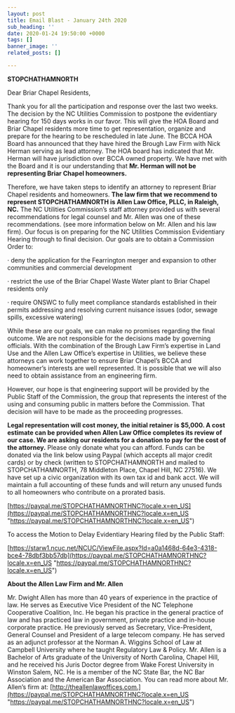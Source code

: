 ```yaml
---
layout: post
title: Email Blast - January 24th 2020
sub_heading: ''
date: 2020-01-24 19:50:00 +0000
tags: []
banner_image: ''
related_posts: []

---
```

**STOPCHATHAMNORTH**

Dear Briar Chapel Residents,

Thank you for all the participation and response over the last two weeks. The decision by the NC Utilities Commission to postpone the evidentiary hearing for 150 days works in our favor. This will give the HOA Board and Briar Chapel residents more time to get representation, organize and prepare for the hearing to be rescheduled in late June. The BCCA HOA Board has announced that they have hired the Brough Law Firm with Nick Herman serving as lead attorney. The HOA board has indicated that Mr. Herman will have jurisdiction over BCCA owned property. We have met with the Board and it is our understanding that **Mr. Herman will not be representing Briar Chapel homeowners.**

Therefore, we have taken steps to identify an attorney to represent Briar Chapel residents and homeowners. **The law firm that we recommend to represent STOPCHATHAMNORTH is Allen Law Office, PLLC, in Raleigh, NC.** The NC Utilities Commission’s staff attorney provided us with several recommendations for legal counsel and Mr. Allen was one of these recommendations. (see more information below on Mr. Allen and his law firm). Our focus is on preparing for the NC Utilities Commission Evidentiary Hearing through to final decision. Our goals are to obtain a Commission Order to:

· deny the application for the Fearrington merger and expansion to other communities and commercial development

· restrict the use of the Briar Chapel Waste Water plant to Briar Chapel residents only

· require ONSWC to fully meet compliance standards established in their permits addressing and resolving current nuisance issues (odor, sewage spills, excessive watering)

While these are our goals, we can make no promises regarding the final outcome. We are not responsible for the decisions made by governing officials. With the combination of the Brough Law Firm’s expertise in Land Use and the Allen Law Office’s expertise in Utilities, we believe these attorneys can work together to ensure Briar Chapel’s BCCA and homeowner’s interests are well represented. It is possible that we will also need to obtain assistance from an engineering firm.

However, our hope is that engineering support will be provided by the Public Staff of the Commission, the group that represents the interest of the using and consuming public in matters before the Commission. That decision will have to be made as the proceeding progresses.

**Legal representation will cost money, the initial retainer is $5,000. A cost estimate can be provided when Allen Law Office completes its review of our case. We are asking our residents for a donation to pay for the cost of the attorney.** Please only donate what you can afford. Funds can be donated via the link below using Paypal (which accepts all major credit cards) or by check (written to STOPCHATHAMNORTH and mailed to STOPCHATHAMNORTH, 78 Middleton Place, Chapel Hill, NC 27516). We have set up a civic organization with its own tax id and bank acct. We will maintain a full accounting of these funds and will return any unused funds to all homeowners who contribute on a prorated basis.

[https://paypal.me/STOPCHATHAMNORTHNC?locale.x=en_US](https://paypal.me/STOPCHATHAMNORTHNC?locale.x=en_US "https://paypal.me/STOPCHATHAMNORTHNC?locale.x=en_US")

To access the Motion to Delay Evidentiary Hearing filed by the Public Staff:

[https://starw1.ncuc.net/NCUC/ViewFile.aspx?Id=a0a1468d-64e3-4318-bce4-78dbf3bb57db](https://paypal.me/STOPCHATHAMNORTHNC?locale.x=en_US "https://paypal.me/STOPCHATHAMNORTHNC?locale.x=en_US")

**About the Allen Law Firm and Mr. Allen**

Mr. Dwight Allen has more than 40 years of experience in the practice of law. He serves as Executive Vice President of the NC Telephone Cooperative Coalition, Inc. He began his practice in the general practice of law and has practiced law in government, private practice and in-house corporate practice. He previously served as Secretary, Vice-President, General Counsel and President of a large telecom company. He has served as an adjunct professor at the Norman A. Wiggins School of Law at Campbell University where he taught Regulatory Law & Policy. Mr. Allen is a Bachelor of Arts graduate of the University of North Carolina, Chapel Hill, and he received his Juris Doctor degree from Wake Forest University in Winston Salem, NC. He is a member of the NC State Bar, the NC Bar Association and the American Bar Association. You can read more about Mr. Allen’s firm at: [http://theallenlawoffices.com.](https://paypal.me/STOPCHATHAMNORTHNC?locale.x=en_US "https://paypal.me/STOPCHATHAMNORTHNC?locale.x=en_US")